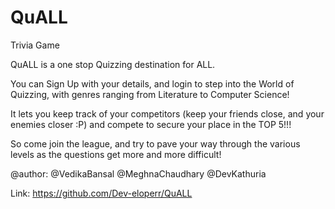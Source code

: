 # QuALL
Trivia Game 

QuALL is a one stop Quizzing destination for ALL.

You can Sign Up with your details, and login to step into the World of Quizzing, with genres ranging from Literature to Computer Science!

It lets you keep track of your competitors (keep your friends close, and your enemies closer :P) and compete to secure your place in the TOP 5!!!

So come join the league, and try to pave your way through the various levels as the questions get more and more difficult!

@author: @VedikaBansal @MeghnaChaudhary @DevKathuria

Link: https://github.com/Dev-eloperr/QuALL
